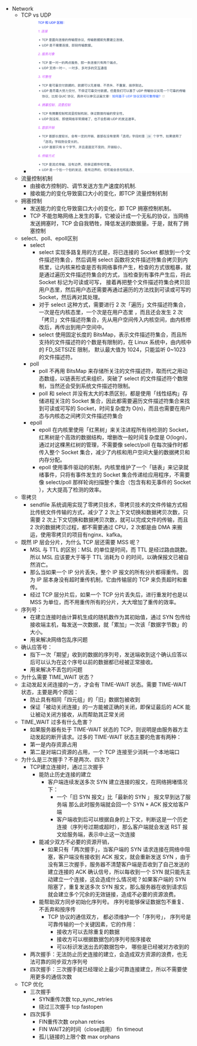 
- Network 
  - TCP vs UDP
    - ![img.png](network_tcp_vs_udp.png)
  - 流量控制机制 
    - 由接收方控制的、调节发送方生产速度的机制. 
    - 接收能力的变化导致窗口大小的变化，即TCP 流量控制机制
  - 拥塞控制
    - 发送能力的变化导致窗口大小的变化，即 TCP 拥塞控制机制。
    - TCP 不能忽略网络上发生的事，它被设计成一个无私的协议，当网络发送拥塞时，TCP 会自我牺牲，降低发送的数据量。于是，就有了拥塞控制
  - select、poll、epoll区别
    - select
      - select 实现多路复用的方式是，将已连接的 Socket 都放到一个文件描述符集合，然后调用 select 函数将文件描述符集合拷贝到内核里，让内核来检查是否有网络事件产生，检查的方式很粗暴，就是通过遍历文件描述符集合的方式，当检查到有事件产生后，将此 Socket 标记为可读或可写， 接着再把整个文件描述符集合拷贝回用户态里，然后用户态还需要再通过遍历的方法找到可读或可写的 Socket，然后再对其处理。
      - 对于 select 这种方式，需要进行 2 次「遍历」文件描述符集合，一次是在内核态里，一个次是在用户态里 ，而且还会发生 2 次「拷贝」文件描述符集合，先从用户空间传入内核空间，由内核修改后，再传出到用户空间中。
      - select 使用固定长度的 BitsMap，表示文件描述符集合，而且所支持的文件描述符的个数是有限制的，在 Linux 系统中，由内核中的 FD_SETSIZE 限制， 默认最大值为 1024，只能监听 0~1023 的文件描述符。
    - poll
      - poll 不再用 BitsMap 来存储所关注的文件描述符，取而代之用动态数组，以链表形式来组织，突破了 select 的文件描述符个数限制，当然还会受到系统文件描述符限制。
      - poll 和 select 并没有太大的本质区别，都是使用「线性结构」存储进程关注的 Socket 集合，因此都需要遍历文件描述符集合来找到可读或可写的 Socket，时间复杂度为 O(n)，而且也需要在用户态与内核态之间拷贝文件描述符集合
    - epoll
      - epoll 在内核里使用「红黑树」来关注进程所有待检测的 Socket，红黑树是个高效的数据结构，增删改一般时间复杂度是 O(logn)，通过对这棵黑红树的管理，不需要像 select/poll 在每次操作时都传入整个 Socket 集合，减少了内核和用户空间大量的数据拷贝和内存分配。
      - epoll 使用事件驱动的机制，内核里维护了一个「链表」来记录就绪事件，只将有事件发生的 Socket 集合传递给应用程序，不需要像 select/poll 那样轮询扫描整个集合（包含有和无事件的 Socket ），大大提高了检测的效率。
  - 零拷贝
    - sendfile 系统调用实现了零拷贝技术，零拷贝技术的文件传输方式相比传统文件传输的方式，减少了 2 次上下文切换和数据拷贝次数，只需要 2 次上下文切换和数据拷贝次数，就可以完成文件的传输，而且 2 次的数据拷贝过程，都不需要通过 CPU，2 次都是由 DMA 来搬运，使用零拷贝的项目有nginx、kafka。
  - 既然 IP 层会分片，为什么 TCP 层还需要 MSS 呢？
    - MSL 与 TTL 的区别：MSL 的单位是时间，而 TTL 是经过路由跳数。所以 MSL 应该要大于等于 TTL 消耗为 0 的时间，以确保报文已被自然消亡。
    - 那么当如果一个 IP 分片丢失，整个 IP 报文的所有分片都得重传。 因为 IP 层本身没有超时重传机制，它由传输层的 TCP 来负责超时和重传。
    - 经过 TCP 层分片后，如果一个 TCP 分片丢失后，进行重发时也是以 MSS 为单位，而不用重传所有的分片，大大增加了重传的效率。
  - 序列号：
    - 在建立连接时由计算机生成的随机数作为其初始值，通过 SYN 包传给接收端主机，每发送一次数据，就「累加」一次该「数据字节数」的大小。
    - 用来解决网络包乱序问题
  - 确认应答号：
    - 指下一次「期望」收到的数据的序列号，发送端收到这个确认应答以后可以认为在这个序号以前的数据都已经被正常接收。
    - 用来解决不丢包的问题
  -  为什么需要 TIME_WAIT 状态？
    - 主动发起关闭连接的一方，才会有 TIME-WAIT 状态。需要 TIME-WAIT 状态，主要是两个原因：
      - 防止具有相同「四元组」的「旧」数据包被收到
      - 保证「被动关闭连接」的一方能被正确的关闭，即保证最后的 ACK 能让被动关闭方接收，从而帮助其正常关闭
    - TIME_WAIT 过多有什么危害？
      - 如果服务器有处于 TIME-WAIT 状态的 TCP，则说明是由服务器方主动发起的断开请求。过多的 TIME-WAIT 状态主要的危害有两种：
      - 第一是内存资源占用
      - 第二是对端口资源的占用，一个 TCP 连接至少消耗一个本地端口
  - 为什么是三次握手？不是两次、四次？
    - TCP建立连接时，通过三次握手
      - 能防止历史连接的建立
        - 客户端连续发送多次 SYN 建立连接的报文，在网络拥堵情况下：
          - 一个「旧 SYN 报文」比「最新的 SYN 」 报文早到达了服务端 那么此时服务端就会回一个 SYN + ACK 报文给客户端
          - 客户端收到后可以根据自身的上下文，判断这是一个历史连接（序列号过期或超时），那么客户端就会发送 RST 报文给服务端，表示中止这一次连接
      - 能减少双方不必要的资源开销，
        - 如果只有「两次握手」，当客户端的 SYN 请求连接在网络中阻塞，客户端没有接收到 ACK 报文，就会重新发送 SYN ，由于没有第三次握手，服务器不清楚客户端是否收到了自己发送的建立连接的 ACK 确认信号，所以每收到一个 SYN 就只能先主动建立一个连接，这会造成什么情况呢？如果客户端的 SYN 阻塞了，重复发送多次 SYN 报文，那么服务器在收到请求后就会建立多个冗余的无效链接，造成不必要的资源浪费。
      - 能帮助双方同步初始化序列号。 序列号能够保证数据包不重复、不丢弃和按序传
        - TCP 协议的通信双方， 都必须维护一个「序列号」， 序列号是可靠传输的一个关键因素，它的作用：
          - 接收方可以去除重复的数据
          - 接收方可以根据数据包的序列号按序接收
          - 可以标识发送出去的数据包中， 哪些是已经被对方收到的
    - 两次握手：无法防止历史连接的建立，会造成双方资源的浪费，也无法可靠的同步双方序列号
    - 四次握手：三次握手就已经理论上最少可靠连接建立，所以不需要使用更多的通信次数
  - TCP 优化
    - 三次握手
      - SYN重传次数 tcp_sync_retries
      - 绕过三次握手 tcp fastopen
    - 四次挥手
      - FIN重传次数  orphan retries
      - FIN WAIT2的时间（close调用） fin timeout
      - 孤儿链接的上限个数  max orphans












